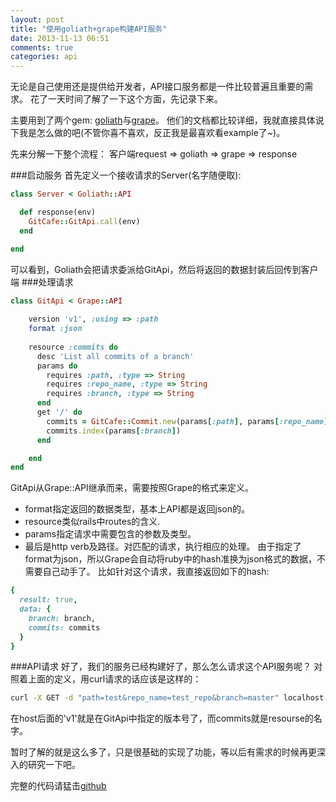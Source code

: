 ```yaml
---
layout: post
title: "使用goliath+grape构建API服务"
date: 2013-11-13 06:51
comments: true
categories: api
---
```


无论是自己使用还是提供给开发者，API接口服务都是一件比较普遍且重要的需求。
花了一天时间了解了一下这个方面，先记录下来。

主要用到了两个gem: [goliath][]与[grape][]。
他们的文档都比较详细，我就直接具体说下我是怎么做的吧(不管你喜不喜欢，反正我是最喜欢看example了~)。
<!-- more  -->
先来分解一下整个流程：
客户端request => goliath => grape => response

###启动服务
首先定义一个接收请求的Server(名字随便取):
```ruby
class Server < Goliath::API

  def response(env)
    GitCafe::GitApi.call(env)
  end

end
``` 
可以看到，Goliath会把请求委派给GitApi，然后将返回的数据封装后回传到客户端
###处理请求
```ruby
class GitApi < Grape::API
    
    version 'v1', :using => :path
    format :json
    
    resource :commits do
      desc 'List all commits of a branch'
      params do
        requires :path, :type => String
        requires :repo_name, :type => String
        requires :branch, :type => String
      end
      get '/' do
        commits = GitCafe::Commit.new(params[:path], params[:repo_name])
        commits.index(params[:branch])
      end

    end
end
```
GitApi从Grape::API继承而来，需要按照Grape的格式来定义。

+ format指定返回的数据类型，基本上API都是返回json的。
+ resource类似rails中routes的含义.
+ params指定请求中需要包含的参数及类型。
+ 最后是http verb及路径。对匹配的请求，执行相应的处理。
由于指定了format为json，所以Grape会自动将ruby中的hash准换为json格式的数据，不需要自己动手了。
比如针对这个请求，我直接返回如下的hash:
```ruby
{
  result: true,
  data: {
    branch: branch,
    commits: commits
  }
}
```
###API请求
好了，我们的服务已经构建好了，那么怎么请求这个API服务呢？
对照着上面的定义，用curl请求的话应该是这样的：
```sh
curl -X GET -d "path=test&repo_name=test_repo&branch=master" localhost:9000/v1/commits
```
在host后面的'v1'就是在GitApi中指定的版本号了，而commits就是resourse的名字。

暂时了解的就是这么多了，只是很基础的实现了功能，等以后有需求的时候再更深入的研究一下吧。

完整的代码请猛击[github][]




[github]: https://github.com/loveltyoic/grit
[goliath]: https://github.com/postrank-labs/goliath
[grape]: https://github.com/intridea/grape